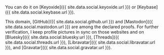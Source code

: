 You can do it on [Keyoxide]({{ site.data.social.keyoxide.url }}) or [Keybase]({{ site.data.social.keybase.url }}).

This domain, [GitHub]({{ site.data.social.github.url }}) and [Mastodon]({{ site.data.social.mastodon.url }}) are among the declared proofs.
For further verification, I keep profile pictures in sync on those websites and on [Bluesky]({{ site.data.social.bluesky.url }}), [Threads]({{ site.data.social.threads.url }}), [Libravatar]({{ site.data.social.libravatar.url }}), and [Gravatar]({{ site.data.social.gravatar.url }}).
